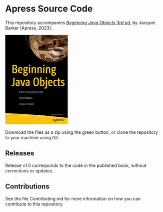 # Apress Source Code

This repository accompanies [*Beginning Java Objects 3rd ed.*](https://www.link.springer.com/book/10.1007/978-1-4842-9060-6) by Jacquie Barker (Apress, 2023).

[comment]: #cover
![Cover image](978-1-4842-9059-0.jpg)

Download the files as a zip using the green button, or clone the repository to your machine using Git.

## Releases

Release v1.0 corresponds to the code in the published book, without corrections or updates.

## Contributions

See the file Contributing.md for more information on how you can contribute to this repository.